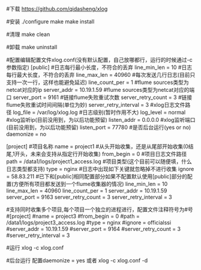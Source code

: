 #下载
https://github.com/qidasheng/xlog


#安装
./configure 
make
make install

#清理
make clean

#卸载
make uninstall


#配置编辑配置文件xlog.conf(没有默认配置，自己放哪都行，运行的时候通过-c参数指定)
[public]
#日志每行最小长度，不符合的丢弃
line_min_len = 10
#日志每行最大长度，不符合的丢弃
line_max_len = 40960
#每次发送几行日志(目前只支持一次一行，这样也能避免延迟)
line_count_per = 1
#flume sources类型为netcat对应的ip
server_addr = 10.19.1.59
#flume sources类型为netcat对应的端口
server_port = 9161
#链接flume失败重试次数
server_retry_count = 3
#链接flume失败重试时间间隔(单位为妙)
server_retry_interval = 3
#xlog日志文件路径
log_file = /var/log/xlog.log
#日志级别(暂时作用不大)
log_level = normal
#xlog监听ip(目前没用到，为以后功能预留)
listen_addr = 0.0.0.0
#xlog监听端口(目前没用到，为以后功能预留)
listen_port = 77780
#是否后台运行(yes or no)
daemonize = no

[project]
#项目名称
name = project1
#从头开始收集，还是从尾部开始收集(0结尾,1开头，未来会支持从指定行开始收集)
from_begin = 0
#项目日志文件路径
path = /data1/logs/project1_access.log
#项目类型(这个目前可以随便填，什么日志类型都支持)
type = nginx
#日志中出现如下关键就忽略掉不进行收集
ignore = 58.83.211
#已下和[public]相同配置部分如果不配置默认使用[public]部分的配置(方便所有项目都发送到一个flume收集器的情况)
line_min_len = 10
line_max_len = 40960
line_count_per = 1
server_addr = 10.19.1.59
server_port = 9163
server_retry_count = 3
server_retry_interval = 3



#支持同时收集多个项目,每个项目一个独立的进程进行，配置文件注释符号为#号
#[project]
#name = project3
#from_begin = 0
#path = /data1/logs/project3_access.log
#type = nginx
#ignore = officialssi
#server_addr = 10.19.1.59
#server_port = 9164
#server_retry_count = 3
#server_retry_interval = 3





#运行
xlog -c xlog.conf

#后台运行
配置daemonize = yes
或者
xlog -c xlog.conf -d


